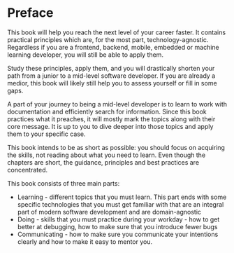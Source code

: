 # Preface

This book will help you reach the next level of your career faster. It contains practical principles which are, for the most part, technology-agnostic. Regardless if you are a frontend, backend, mobile, embedded or machine learning developer, you will still be able to apply them.

Study these principles, apply them, and you will drastically shorten your path from a junior to a mid-level software developer. If you are already a medior, this book will likely still help you to assess yourself or fill in some gaps.

A part of your journey to being a mid-level developer is to learn to work with documentation and efficiently search for information. Since this book practices what it preaches, it will mostly mark the topics along with their core message. It is up to you to dive deeper into those topics and apply them to your specific case.

This book intends to be as short as possible: you should focus on acquiring the skills, not reading about what you need to learn. Even though the chapters are short, the guidance, principles and best practices are concentrated.

This book consists of three main parts:

* Learning - different topics that you must learn. This part ends with some specific technologies that you must get familiar with that are an integral part of modern software development and are domain-agnostic
* Doing - skills that you must practice during your workday - how to get better at debugging, how to make sure that you introduce fewer bugs
* Communicating - how to make sure you communicate your intentions clearly and how to make it easy to mentor you.
